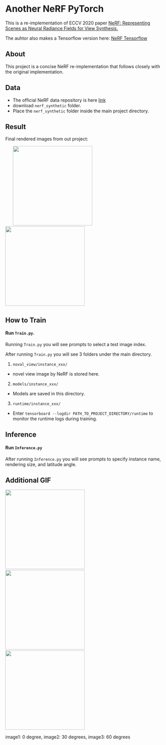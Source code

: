 # Another **NeRF** PyTorch
This is a re-implementation of ECCV 2020 paper [NeRF: Representing Scenes as Neural Radiance Fields for View Synthesis.](https://arxiv.org/abs/2003.08934) 

The auhtor also makes a Tensorflow version here: [NeRF Tensorflow](https://github.com/bmild/nerf)



## About
This project is a concise NeRF re-implementation that follows closely with the original implementation.

## Data

- The official NeRF data repository is here [link](https://drive.google.com/drive/folders/128yBriW1IG_3NJ5Rp7APSTZsJqdJdfc1) 
- download ```nerf_synthetic``` folder.
- Place the ```nerf_synthetic``` folder inside the main project directory.

## Result

Final rendered images from out project:

&nbsp; &nbsp; &nbsp; <img src="media/final_gif/chair.gif" height="250" width="250"> &nbsp; &nbsp; &nbsp; &nbsp; &nbsp; &nbsp;<img src="media/final_gif/ship.gif" height="250" width="250"> &nbsp; &nbsp; &nbsp;


## How to Train

#### Run ```Train.py```.

Running ```Train.py``` you will see prompts to select a test image index.

After running  ```Train.py``` you will see 3 folders under the main  directory. 

1. ```noval_view/instance_xxx/```
  - novel view image by NeRF is stored here. 

2. ```models/instance_xxx/```
  - Models are saved in this directory. 

3. ```runtime/instance_xxx/```
  - Enter ```tensorboard --logdir PATH_TO_PROJECT_DIRECTORY/runtime``` to monitor the runtime logs during training.
  


## Inference

#### Run ```Inference.py```

After running ```Inference.py``` you will see prompts to specify instance name, rendering size, and latitude angle.




## Additional GIF

<img src="media/final_gif/lego_0angle.gif" height="250" width="250"> &nbsp; &nbsp; &nbsp;
<img src="media/final_gif/lego.gif" height="250" width="250"> &nbsp; &nbsp; &nbsp;
<img src="media/final_gif/lego_60angle.gif" height="250" width="250">

image1: 0 degree, image2: 30 degrees, image3: 60 degrees


